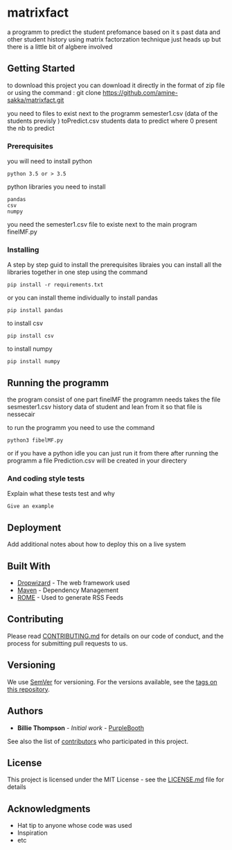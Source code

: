 # matrixfact 
a programm to predict the student prefomance based on it s past data and other student history using matrix factorzation technique 
just heads up but there is a little bit of algbere involved

## Getting Started

to download this project you can download it directly in the format of zip file or using the command :
git clone https://github.com/amine-sakka/matrixfact.git

you need to files to exist next to the programm 
semester1.csv (data of the students previsly )
toPredict.csv students data to predict where 0 present the nb to predict 

### Prerequisites

you will need to install python
```
python 3.5 or > 3.5
```

python libraries you need to install

```
pandas
csv
numpy
```

you need the semester1.csv file to existe next to the main program finelMF.py


### Installing

A step by step guid to install the prerequisites libraies
you can install all the libraries together in one step using the command 

```
pip install -r requirements.txt
```

or you can install theme individually
to install pandas
```
pip install pandas
```
to install csv
```
pip install csv
```

to install numpy 
```
pip install numpy
```


## Running the programm

the program consist of one part  finelMF the programm needs takes the file sesmester1.csv history data of student and lean from it so that file is nessecair 

to run the programm you need to use the command
```
python3 fibelMF.py 
```
or if you have a python idle you can just run it from there after running the programm a file Prediction.csv will be created in your directery


### And coding style tests

Explain what these tests test and why

```
Give an example
```

## Deployment

Add additional notes about how to deploy this on a live system

## Built With

* [Dropwizard](http://www.dropwizard.io/1.0.2/docs/) - The web framework used
* [Maven](https://maven.apache.org/) - Dependency Management
* [ROME](https://rometools.github.io/rome/) - Used to generate RSS Feeds

## Contributing

Please read [CONTRIBUTING.md](https://gist.github.com/PurpleBooth/b24679402957c63ec426) for details on our code of conduct, and the process for submitting pull requests to us.

## Versioning

We use [SemVer](http://semver.org/) for versioning. For the versions available, see the [tags on this repository](https://github.com/your/project/tags). 

## Authors

* **Billie Thompson** - *Initial work* - [PurpleBooth](https://github.com/PurpleBooth)

See also the list of [contributors](https://github.com/your/project/contributors) who participated in this project.

## License

This project is licensed under the MIT License - see the [LICENSE.md](LICENSE.md) file for details

## Acknowledgments

* Hat tip to anyone whose code was used
* Inspiration
* etc

